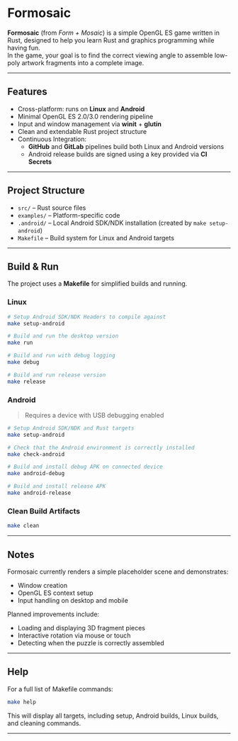 # Formosaic

**Formosaic** (from *Form + Mosaic*) is a simple OpenGL ES game written in Rust, designed to help you learn Rust and graphics programming while having fun.  
In the game, your goal is to find the correct viewing angle to assemble low-poly artwork fragments into a complete image.

---

## Features

- Cross-platform: runs on **Linux** and **Android**
- Minimal OpenGL ES 2.0/3.0 rendering pipeline
- Input and window management via **winit** + **glutin**
- Clean and extendable Rust project structure
- Continuous Integration:
  - **GitHub** and **GitLab** pipelines build both Linux and Android versions
  - Android release builds are signed using a key provided via **CI Secrets**

---

## Project Structure

- `src/` – Rust source files  
- `examples/` – Platform-specific code  
- `.android/` – Local Android SDK/NDK installation (created by `make setup-android`)  
- `Makefile` – Build system for Linux and Android targets  

---

## Build & Run

The project uses a **Makefile** for simplified builds and running.

### Linux

```bash
# Setup Android SDK/NDK Headers to compile against
make setup-android

# Build and run the desktop version
make run

# Build and run with debug logging
make debug

# Build and run release version
make release
```

### Android

> Requires a device with USB debugging enabled

```bash
# Setup Android SDK/NDK and Rust targets
make setup-android

# Check that the Android environment is correctly installed
make check-android

# Build and install debug APK on connected device
make android-debug

# Build and install release APK
make android-release
```

### Clean Build Artifacts

```bash
make clean
```

---

## Notes

Formosaic currently renders a simple placeholder scene and demonstrates:  
- Window creation  
- OpenGL ES context setup  
- Input handling on desktop and mobile  

Planned improvements include:  
- Loading and displaying 3D fragment pieces  
- Interactive rotation via mouse or touch  
- Detecting when the puzzle is correctly assembled  

---

## Help

For a full list of Makefile commands:

```bash
make help
```

This will display all targets, including setup, Android builds, Linux builds, and cleaning commands.

---
